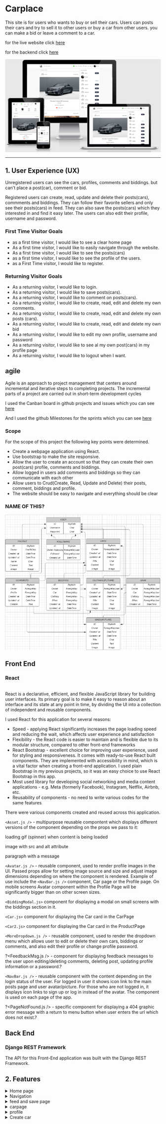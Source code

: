 # Carplace

This site is for users who wants to buy or sell their cars. Users can posts their cars and try to sell it to other users or buy a car from other users. you can make a bid or leave a comment to a car.

for the live website click
[here](https://frontend-pp5.herokuapp.com/)

for the backend click
[here](https://github.com/MustafaSahinci/pp5-backend)

![Am I Responsive](src/assets/responsive.png)

<hr>

## 1. User Experience (UX)

Unregistered users can see the cars, profiles, comments and biddings. but can't place a post(car), comment or bid.

Registered users can create, read, update and delete their posts(cars), commments and biddings. They can follow their favorite sellers and only see their posts(cars) in feed. They can also save the posts(cars) which they interested in and find it easy later. The users can also edit their profile, username and password.

### First Time Visitor Goals
- as a first time visitor, I would like to see a clear home page
- As a first time visitor, I would like to easily navigate through the website.
- As a first time visitor, I would like to see the posts(cars)
- as a first time visitor, I would like to see the profile of the users.
- as a First Time visitor, I would like to register.

### Returning Visitor Goals
- As a returning visitor, I would like to login.
- As a returning visitor, I would like to save posts(cars). 
- As a returning visitor, I would like to comment on posts(cars).
- As a returning visitor, I would like to create, read, edit and delete my own comments.
- As a returning visitor, I would like to create, read, edit and delete my own posts (cars).
- As a returning visitor, I would like to create, read, edit and delete my own bid
- As a returning visitor, I would like to edit my own profile, username and password
- As a returning visitor, I would like to see al my own post(cars) in my profile page
- As a returning visitor, I would like to logout when I want.

## agile
Agile is an approach to project management that centers around incremental and iterative steps to completing projects. The incremental parts of a project are carried out in short-term development cycles

I used the Canban board in github projects and issues which you can see 
[here](https://github.com/users/MustafaSahinci/projects/1/views/1)

And I used the github Milestones for the sprints which you can see
[here](https://github.com/MustafaSahinci/pp5-frontend/milestones)

### Scope
For the scope of this project the following key points were determined.

- Create a webpage application using React.
- Use bootstrap to make the site responsive.
- Allow the user to create an account so that they can create their own post(cars) profile, comments and biddings.
- Allow logged in users add comments and biddings so they can communicate with each other
- Allow users to Crud(Create, Read, Update and Delete) their posts, comment, biddings and profile.
- The website should be easy to navigate and everything should be clear

### NAME OF THIS?
![Lucid App](src/assets/table.png)

## Front End
### React
<br>
React is a declarative, efficient, and flexible JavaScript library for building user interfaces. Its primary goal is to make it easy to reason about an interface and its state at any point in time, by dividing the UI into a collection of independent and reusable components.

I used React for this application for several reasons:

- Speed - applying React significantly increases the page loading speed and reducing the wait, which affects user experience and satisfaction
- Flexibility - the React code is easier to maintain and is flexible due to its modular structure, compared to other front-end frameworks
- React Bootstrap - excellent choice for improving user experience, used for styling and responsiveness. It comes with ready-to-use React built components. They are implemented with accessibility in mind, which is a vital factor when creating a front-end application. I used plain Bootstrap in my previous projects, so it was an easy choice to use React Bootstrap in this app.
- Most used library for developing social networking and media content applications - e.g. Meta (formerly Facebook), Instagram, Netflix, Airbnb, etc.
- Reusability of components - no need to write various codes for the same features

There were various components created and reused across this application.

`<Asset.js />` - multipurpose reusable compontent which displays different versions of the component depending on the props we pass to it:

loading gif (spinner) when content is being loaded

image with src and alt attribute

paragraph with a message

`<Avatar.js />` - reusable component, used to render profile images in the UI. Passed props allow for setting image source and size and adjust image dimensions depending on where the component is rendered. Example of use include the `<NavBar.js />` component, Car page or the Profile page. On mobile screens Avatar component within the Profile Page will be significantly bigger than on other screen sizes.

`<BiddingModal.js>` component for displaying a modal on small screens with the biddings section in it.

`<Car.js>` component for displaying the Car card in the CarPage

`<Car2.js>` component for displaying the Car card in the ProductPage

`<MoreDropdown.js />` - reusable component, used to render the dropdown menu which allows user to edit or delete their own cars, biddings or comments, and also edit their profile or change profile password.

?<FeedbackMsg.js /> - component for displaying feedback messages to the user upon editing/deleting comments, deleting post, updating profile information or a password.?

`<NavBar.js />` - reusable component with the content depending on the login status of the user. For logged in user it shows icon link to the main posts page and user avatar/picture. For those who are not logged in, it displays icon links to sign up or log in instead of the avatar. The component is used on each page of the app.

?<PageNotFound.js /> - specific component for displaying a 404 graphic error message with a return to menu button when user enters the url which does not exist.?


## Back End
### Django REST Framework
The API for this Front-End application was built with the Django REST Framework.

## 2. Features
<details>
<summary>Home page</summary>
<br>

The home page is kept simple. it consists of a navigation, search bar, the posts(cars) and the most followed profiles.

In the search bar the user can filter on profile names and titles of the posts(cars)

The Car card on the home page is different from the card on the Carpage. This card don't have the content and Carousel of images, But only 1 image which you can click to go to the post(car)

![Home](src/assets/home.png)
![Home](src/assets/home2.png)
</details>

<details>
<summary>Navigation</summary>
<br>

![Home](src/assets/nav.png)
![Home](src/assets/nav2.png)
![Home](src/assets/nav3.png)
![Home](src/assets/nav5.png)
![Home](src/assets/nav6.png)
![Home](src/assets/nav7.png)
</details>

<details>
<summary>feed and save page</summary>
<br>

![Home](src/assets/feed.png)
![Home](src/assets/feed2.png)
![Home](src/assets/saves.png)
![Home](src/assets/saves2.png)

</details>

<details>
<summary>carpage</summary>
<br>

![Home](src/assets/car.png)
![Home](src/assets/car2.png)
![Home](src/assets/car3.png)
![Home](src/assets/car4.png)
![Home](src/assets/car5.png)
![Home](src/assets/car6.png)
![Home](src/assets/car7.png)
![Home](src/assets/car8.png)

</details>

<details>
<summary>profile</summary>
<br>

![Home](src/assets/profile.png)
![Home](src/assets/profile2.png)

</details>

<details>
<summary>Create car</summary>
<br>

![Home](src/assets/create.png)
![Home](src/assets/create2.png)
![Home](src/assets/create3.png)

<details>

<details>
<summary>Create car</summary>
<br>

![Home](src/assets/fav.png)
![Home](src/assets/fav1.png)
![Home](src/assets/fav2.png)

</details>

<details>
<summary>Create car</summary>
<br>

![Home](src/assets/signinn.png)
![Home](src/assets/signinn1.png)
![Home](src/assets/signupp.png)
![Home](src/assets/signupp1.png)

</details>

## 3. Technologies used
- HTML5 used for markup
- CSS3 used for style
- JavaScript
- react Used for building components that collectively form the front end of the application.
- React-Bootstrap Used for styling the site.
- ElephantSQL Used as database for this project
- Ludichart Used to create the site map.
- amiresponsive Used to see how responsive the site is on different devices. 
- Cloudinary used to storing images and static files.
- Django used to build the backend database, that serves as an API for the front end part of the project
- Font Awesome used for icons
- Git used for version control, using the terminal to commit - to Git and Push to GitHub
- GitHub is used to store the projects code after being pushed from Git.
- Gitpod to write my code.
- Google Chrome Dev tools used for debugging.
-Google Lighthouse used for audits to measure the quality of web pages.
- Heroku used to deploy this app.
- Favicon used for making the site favicon

## 4. Testing
Manual testing occurred regularly throughout local development and this project has been tested manually after deployment on Heroku

## 5.Bugs
- 
- 
- 

## 6. deployments
### Forking the GitHub Repository
1. Go to the GitHub repository
2. Click on Fork button in top right corner
3. You will then have a copy of the repository in your own GitHub account.

### Making a Local Clone
1. Go to the GitHub repository
2. Locate the Code button above the list of files and click it
3. Highlight the "HTTPS" button to clone with HTTPS and copy the link
4. Open commandline interface on your computer
5. Change the current working directory to the one where you want the cloned directory
6. Type git clone and paste the URL from the clipboard

$ git clone https://github.com/MustafaSahinci/pp5-frontend.git

7. Press Enter to create your local clone

### Deployment

This project was created on GitHub and Edited in GitPod by carrying out the following:

- A new repository was created
- A meaningful name was given to the new repository and 'Create Repository' was selected
- The repository was then opened on GitHub by clicking - - the 'Gitpod' button to build the GitPod workspace which would allow me to build and edit the code used to make the PROJECT NAME HERE website/application
- Version control was used throughout the project using the following commands in the terminal using Bash
git add . OR git add "file name" - to stage the changes and get them ready for being committed to the local repo.
- git commit -m "Description of the update" - to save the change and commit the change to the local repo
- git push - to push all committed changes to the GitHub repo associated with the GitPod workspace

This project was deployed via Heroku by carrying out the following:

- Create the gitpod repo from the template via the gitpod button in github.
- Log in to Heroku and create a new app.
- Add the heroku-postgres add-on
- Complete the config vars section
- Link Heroku and GitHub accounts together
- Select the repo (via Heroku) that you want to make an app of and give it a name in Heroku.
- Click on deploy.

## 7. Credits
- Moments project from Code Institute
- My mentor Rohit Sharma
- Code institute slack community
- Stackoverflow
- React-Bootstrap documentation

### media
- images from google